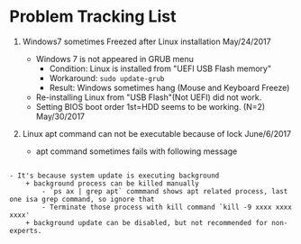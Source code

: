 # Problem Tracking List
1. Windows7 sometimes Freezed after Linux installation  May/24/2017
    - Windows 7 is not appeared in GRUB menu
        + Condition: Linux is installed from "UEFI USB Flash memory"
        + Workaround: `sudo update-grub`
        + Result: Windows sometimes hang (Mouse and Keyboard Freeze)
    - Re-installing Linux from "USB Flash"(Not UEFI) did not work.
    - Setting BIOS boot order 1st=HDD seems to be working. (N=2)  May/30/2017

1. Linux apt command can not be executable because of lock June/6/2017
    - apt command sometimes fails with following message
```
```
    - It's because system update is executing background
        + background process can be killed manually
            - `ps ax | grep apt` commmand shows apt related process, last one isa grep command, so ignore that
            - Terminate those process with kill command `kill -9 xxxx xxxx xxxx'
        + background update can be disabled, but not recommended for non-experts.
